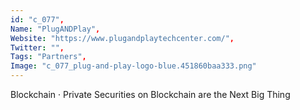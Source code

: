 ```yaml
--- 
id: "c_077", 
Name: "PlugANDPlay", 
Website: "https://www.plugandplaytechcenter.com/", 
Twitter: "", 
Tags: "Partners", 
Image: "c_077_plug-and-play-logo-blue.451860baa333.png" 
--- 
```

<!--lang:en--> 
Blockchain · Private Securities on Blockchain are the Next Big Thing
<!--lang:es--] 
Blockchain · Los valores privados en Blockchain son la próxima gran cosa
<!--lang:de--] 
Blockchain · Private Securities auf Blockchain sind das nächste große Ding
<!--lang:fr--] 
Blockchain · Les titres privés sur Blockchain sont la prochaine grande chose
<!--lang:pl--] 
Blockchain · Prywatne papiery wartościowe w Blockchain to kolejna wielka rzecz
<!--lang:uk--] 
Блокчейн · Приватні цінні папери на блокчейні – наступна велика річ
[!--lang:*--> 
